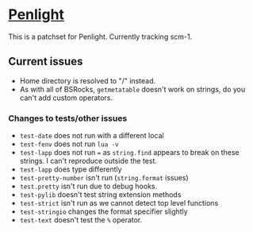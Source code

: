 # [Penlight](https://github.com/stevedonovan/Penlight)

This is a patchset for Penlight. Currently tracking scm-1.

## Current issues
 - Home directory is resolved to "/" instead.
 - As with all of BSRocks, `getmetatable` doesn't work on strings, do you can't add custom operators.

### Changes to tests/other issues
 - `test-date` does not run with a different local
 - `test-fenv` does not run `lua -v`
 - `test-lapp` does not run `=` as `string.find` appears to break on these strings. I can't reproduce outside the test.
 - `test-lapp` does type differently
 - `test-pretty-number` isn't run (`string.format` issues)
 - `test.pretty` isn't run due to debug hooks.
 - `test-pylib` doesn't test string extension methods
 - `test-strict` isn't run as we cannot detect top level functions
 - `test-stringio` changes the format specifier slightly
 - `test-text` doesn't test the `%` operator.
